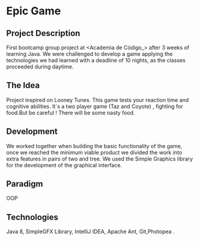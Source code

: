 # Epic Game

## Project Description
First bootcamp group project at <Academia de Código_> after 3 weeks of learning Java. We were challenged to develop a game applying the technologies we had learned with a deadline of 10 nights, as the classes proceeded during daytime.

## The Idea
Project inspired on Looney Tunes.
This game tests your reaction time and cognitive abilities. 
It´s a two player game (Taz and Coyote) , fighting for food.But be careful ! There will be some nasty food.

## Development 
We worked together when building the basic functionality of the game, once we reached the minimum viable product we divided the work into extra features in pairs of two and tree.
We used the Simple Graphics library for the development of the graphical interface. 

## Paradigm
OOP

## Technologies
Java 8, SimpleGFX Library, IntelliJ IDEA, Apache Ant, Git,Photopea .


